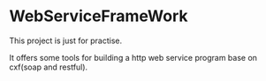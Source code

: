 # WebServiceFrameWork
This project is just for practise.

It offers some tools for building a http web service program base on cxf(soap and restful). 